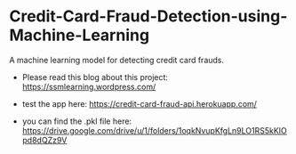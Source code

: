 # Credit-Card-Fraud-Detection-using-Machine-Learning
A machine learning model for detecting credit card frauds.

- Please read this blog about this project:
https://ssmlearning.wordpress.com/

- test the app here:
https://credit-card-fraud-api.herokuapp.com/

- you can find the .pkl file here:
https://drive.google.com/drive/u/1/folders/1oqkNvupKfgLn9LO1RS5kKIOpd8dQZz9V
